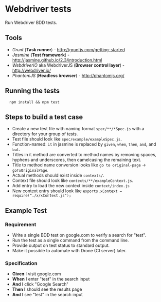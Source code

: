 # Webdriver tests

Run Webdriver BDD tests.


## Tools

* *Grunt* (**Task runner**) - http://gruntjs.com/getting-started
* *Jasmine* (**Test framework**) - http://jasmine.github.io/2.3/introduction.html
* *WebdriverIO* aka WebdriverJS (**Browser control layer**) - http://webdriver.io/
* *PhantomJS* (**Headless browser**) - http://phantomjs.org/


## Running the tests

```
  npm install && npm test
```


## Steps to build a test case

* Create a new test file with naming format `spec/**/*Spec.js` with a directory for your group of tests.
 * Test file should look like `spec/example/exampleSpec.js`.
 * Function-named: `it` in jasmine is replaced by `given`, `when`, `then`, `and`, and `but`.
* Titles in it method are converted to method names by removing spaces, hyphens and underscores, then camelcasing the remaining text.
 * Title to method name conversion looks like `go to original-page` -> `goToOriginalPage`.
* Actual methods should exist inside `contexts/`.
 * Context file should look like `contexts/**/exampleContext.js`.
* Add entry to load the new context inside `context/index.js`
 * New context entry should look like `exports.xContext = require("./x/xContext.js");`


## Example Test

### Requirement

* Write a single BDD test on google.com to verify a search for "test".
* Run the test as a single command from the command line.
* Provide output on test status to standard output.
* Make it possible to automate with Drone (CI server) later.

### Specification

* **Given** I visit google.com
* **When** I enter "test" in the search input
* **And** I click "Google Search"
* **Then** I should see the results page
* **And** I see "test" in the search input
